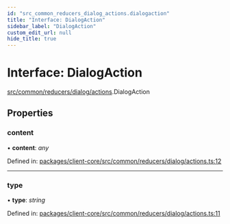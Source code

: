 ```yaml
---
id: "src_common_reducers_dialog_actions.dialogaction"
title: "Interface: DialogAction"
sidebar_label: "DialogAction"
custom_edit_url: null
hide_title: true
---
```


# Interface: DialogAction

[src/common/reducers/dialog/actions](../modules/src_common_reducers_dialog_actions.md).DialogAction

## Properties

### content

• **content**: *any*

Defined in: [packages/client-core/src/common/reducers/dialog/actions.ts:12](https://github.com/xr3ngine/xr3ngine/blob/7e8e151f1/packages/client-core/src/common/reducers/dialog/actions.ts#L12)

___

### type

• **type**: *string*

Defined in: [packages/client-core/src/common/reducers/dialog/actions.ts:11](https://github.com/xr3ngine/xr3ngine/blob/7e8e151f1/packages/client-core/src/common/reducers/dialog/actions.ts#L11)
